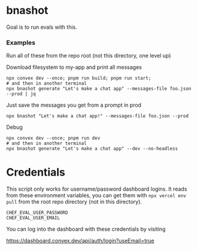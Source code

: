 # bnashot

Goal is to run evals with this.

### Examples

Run all of these from the repo root (not this directory, one level up)

Download filesystem to my-app and print all messages

```
npx convex dev --once; pnpm run build; pnpm run start;
# and then in another terminal
npx bnashot generate "Let's make a chat app" --messages-file foo.json --prod | jq
```

Just save the messages you get from a prompt in prod

```
npx bnashot "Let's make a chat app!" --messages-file foo.json --prod
```

Debug

```
npx convex dev --once; pnpm run dev
# and then in another terminal
npx bnashot generate "Let's make a chat app" --dev --no-headless
```

# Credentials

This script only works for username/password dashboard logins.
It reads from these environment variables, you can get them
with `npx vercel env pull` from the root repo directory (not in
this directory).

```
CHEF_EVAL_USER_PASSWORD
CHEF_EVAL_USER_EMAIL
```

You can log into the dashboard with these credentials by visiting

https://dashboard.convex.dev/api/auth/login?useEmail=true
